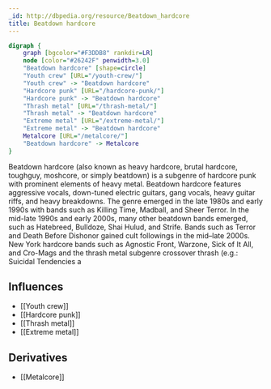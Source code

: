 ```yaml
---
_id: http://dbpedia.org/resource/Beatdown_hardcore
title: Beatdown hardcore
---
```


```dot
digraph {
	graph [bgcolor="#F3DDB8" rankdir=LR]
	node [color="#26242F" penwidth=3.0]
	"Beatdown hardcore" [shape=circle]
	"Youth crew" [URL="/youth-crew/"]
	"Youth crew" -> "Beatdown hardcore"
	"Hardcore punk" [URL="/hardcore-punk/"]
	"Hardcore punk" -> "Beatdown hardcore"
	"Thrash metal" [URL="/thrash-metal/"]
	"Thrash metal" -> "Beatdown hardcore"
	"Extreme metal" [URL="/extreme-metal/"]
	"Extreme metal" -> "Beatdown hardcore"
	Metalcore [URL="/metalcore/"]
	"Beatdown hardcore" -> Metalcore
}
```

Beatdown hardcore (also known as heavy hardcore, brutal hardcore, toughguy, moshcore, or simply beatdown) is a subgenre of hardcore punk with prominent elements of heavy metal. Beatdown hardcore features aggressive vocals, down-tuned electric guitars, gang vocals, heavy guitar riffs, and heavy breakdowns. The genre emerged in the late 1980s and early 1990s with bands such as Killing Time, Madball, and Sheer Terror. In the mid-late 1990s and early 2000s, many other beatdown bands emerged, such as Hatebreed, Bulldoze, Shai Hulud, and Strife. Bands such as Terror and Death Before Dishonor gained cult followings in the mid–late 2000s. New York hardcore bands such as Agnostic Front, Warzone, Sick of It All, and Cro-Mags and the thrash metal subgenre crossover thrash (e.g.: Suicidal Tendencies a

## Influences

- [[Youth crew]]
- [[Hardcore punk]]
- [[Thrash metal]]
- [[Extreme metal]]

## Derivatives

- [[Metalcore]]
